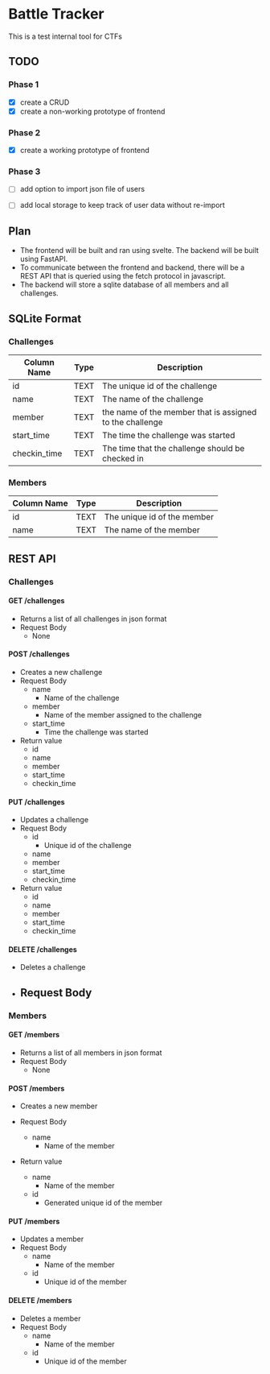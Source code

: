 # Battle Tracker

This is a test internal tool for CTFs

## TODO

### Phase 1
- [X] create a CRUD 
- [X] create a non-working prototype of frontend

### Phase 2
- [X] create a working prototype of frontend

### Phase 3
- [ ] add option to import json file of users
- [ ] add local storage to keep track of user data without re-import


## Plan

- The frontend will be built and ran using svelte. The backend will be built using FastAPI.
- To communicate between the frontend and backend, there will be a REST API that is queried using the fetch protocol in javascript.
- The backend will store a sqlite database of all members and all challenges.


## SQLite Format

### Challenges

| Column Name  | Type | Description                                              |
| ------------ | ---- | -------------------------------------------------------- |
| id           | TEXT | The unique id of the challenge                           |
| name         | TEXT | The name of the challenge                                |
| member       | TEXT | the name of the member that is assigned to the challenge |
| start_time   | TEXT | The time the challenge was started                       |
| checkin_time | TEXT | The time that the challenge should be checked in         |

### Members

| Column Name | Type | Description                 |
| ----------- | ---- | --------------------------- |
| id          | TEXT | The unique id of the member |
| name        | TEXT | The name of the member      |

## REST API

### Challenges

#### GET /challenges

- Returns a list of all challenges in json format
- Request Body
  - None

#### POST /challenges

- Creates a new challenge
- Request Body
    - name
        - Name of the challenge
    - member
        - Name of the member assigned to the challenge
    - start_time
        - Time the challenge was started
- Return value
    - id
    - name
    - member
    - start_time
    - checkin_time

#### PUT /challenges

- Updates a challenge
- Request Body
    - id 
      - Unique id of the challenge
    - name
    - member
    - start_time
    - checkin_time
- Return value
    - id
    - name
    - member
    - start_time
    - checkin_time
#### DELETE /challenges

- Deletes a challenge
- Request Body
    - 

### Members

#### GET /members

- Returns a list of all members in json format
- Request Body
  - None

#### POST /members

- Creates a new member
- Request Body
  - name
    - Name of the member

- Return value
  - name
    - Name of the member
  - id
    - Generated unique id of the member

#### PUT /members

- Updates a member
- Request Body
  - name
      - Name of the member
  - id
      - Unique id of the member

#### DELETE /members

- Deletes a member
- Request Body
  - name
    - Name of the member
  - id 
    - Unique id of the member
